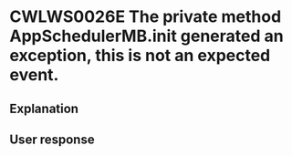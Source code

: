 # CWLWS0026E The private method AppSchedulerMB.init generated an exception, this is not an expected event.

## Explanation

## User response
